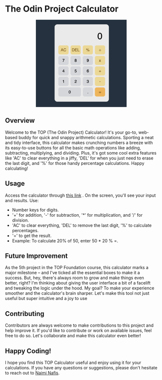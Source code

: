 # The Odin Project Calculator 

<p align="center">
  <img src="./img/calculator-design.png" alt="TOP Calculator" width="300"/>
</p>

## Overview

Welcome to the TOP (The Odin Project) Calculator! It's your go-to, web-based buddy for quick and snappy arithmetic calculations. Sporting a neat and tidy interface, this calculator makes crunching numbers a breeze with its easy-to-use buttons for all the basic math operations like adding, subtracting, multiplying, and dividing. Plus, it's got some cool extra features like 'AC' to clear everything in a jiffy, 'DEL' for when you just need to erase the last digit, and '%' for those handy percentage calculations. Happy calculating!

## Usage
Access the calculator through [this link](https://naiminafis.github.io/calculator/) . On the screen, you'll see your input and results. Use:

- Number keys for digits.
- '+' for addition, '-' for subtraction, '*' for multiplication, and '/' for division.
- 'AC' to clear everything, 'DEL' to remove the last digit, '%' to calculate percentages.
- '=' to get the result.
- Example: To calculate 20% of 50, enter 50 * 20 % =.

## Future Improvement
As the 5th project in the TOP Foundation course, this calculator marks a major milestone – and I've ticked all the essential boxes to make it a success. But, hey, there's always room to grow and make things even better, right? I'm thinking about giving the user interface a bit of a facelift and tweaking the logic under the hood. My goal? To make your experience smoother and the calculator's brain sharper. Let's make this tool not just useful but super intuitive and a joy to use

## Contributing
Contributors are always welcome to make contributions to this project and help improve it. If you'd like to contribute or work on available issues, feel free to do so. Let's collaborate and make this calculator even better!

## Happy Coding!
I hope you find this TOP Calculator useful and enjoy using it for your calculations. If you have any questions or suggestions, please don't hesitate to reach out to [Naimi Nafis](https://github.com/NaimiNafis).
